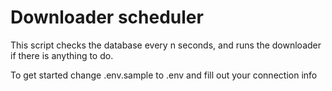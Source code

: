 # Downloader scheduler

This script checks the database every n seconds, and runs the downloader if there is anything to do.

To get started change .env.sample to .env and fill out your connection info
